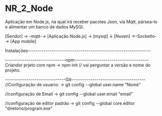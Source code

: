 # NR_2_Node
Aplicação em Node.js, na qual irá receber pacotes Json, via Mqtt, parsea-lo e alimentar um banco de dados MySQl. 


[Sendor] → -mqtt-→ [Aplicação Node.js] → [mysql] 
                             ↓
                          [Nuven] →-SocketIo-→ [App mobile]









Instalações---------------------------------------------------------------


-------------------------------npm--------------------------------------
Criandor prjeto com npm 
→ npm init // vai perguntar a versão e nome do projeto. 





-------------------------------Git--------------------------------------
//Configuração de usuario: 
→ git config --global user.name "Nome"

//configuração de Email
→ git config --global user.email "email"

//configuração de editor padrão
→ git config --global core.editor "diretorio/program.exe"
